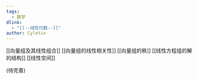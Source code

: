 ```yaml
---
tags: 
  - 数学
dlink:
  - "[[--线性代数--]]"
author: Cyletix
---
```

[[向量组及其线性组合]]
[[向量组的线性相关性]]
[[向量组的秩]]
[[线性方程组的解的结构]]
[[线性空间]]

(待完善)
